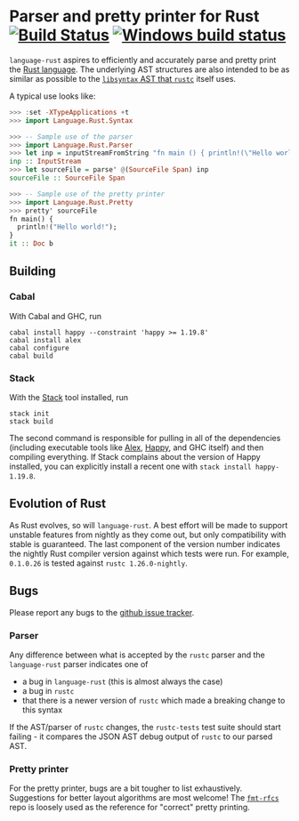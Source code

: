 # Parser and pretty printer for Rust [![Build Status][4]][5] [![Windows build status][7]][8]

`language-rust` aspires to efficiently and accurately parse and pretty print the [Rust language][0].
The underlying AST structures are also intended to be as similar as possible to the [`libsyntax` AST
that `rustc`][10] itself uses.

A typical use looks like:

```haskell
>>> :set -XTypeApplications +t
>>> import Language.Rust.Syntax

>>> -- Sample use of the parser
>>> import Language.Rust.Parser
>>> let inp = inputStreamFromString "fn main () { println!(\"Hello world!\"); }"
inp :: InputStream
>>> let sourceFile = parse' @(SourceFile Span) inp
sourceFile :: SourceFile Span

>>> -- Sample use of the pretty printer
>>> import Language.Rust.Pretty
>>> pretty' sourceFile
fn main() {
  println!("Hello world!");
}
it :: Doc b
```

## Building

### Cabal

With Cabal and GHC, run

    cabal install happy --constraint 'happy >= 1.19.8'
    cabal install alex
    cabal configure
    cabal build

### Stack

With the [Stack][1] tool installed, run

    stack init
    stack build

The second command is responsible for pulling in all of the dependencies (including executable
tools like [Alex][2], [Happy][3], and GHC itself) and then compiling everything. If Stack complains
about the version of Happy installed, you can explicitly install a recent one with `stack install
happy-1.19.8`.

## Evolution of Rust

As Rust evolves, so will `language-rust`. A best effort will be made to support unstable features
from nightly as they come out, but only compatibility with stable is guaranteed. The last component
of the version number indicates the nightly Rust compiler version against which tests were run. For
example, `0.1.0.26` is tested against `rustc 1.26.0-nightly`.

## Bugs

Please report any bugs to the [github issue tracker][9].

### Parser

Any difference between what is accepted by the `rustc` parser and the `language-rust` parser
indicates one of

  * a bug in `language-rust` (this is almost always the case)
  * a bug in `rustc`
  * that there is a newer version of `rustc` which made a breaking change to this syntax

If the AST/parser of `rustc` changes, the `rustc-tests` test suite should start failing - it
compares the JSON AST debug output of `rustc` to our parsed AST.

### Pretty printer

For the pretty printer, bugs are a bit tougher to list exhaustively. Suggestions for better layout
algorithms are most welcome! The [`fmt-rfcs`][6] repo is loosely used as the reference for "correct"
pretty printing.

[0]: https://www.rust-lang.org/en-US/
[1]: https://docs.haskellstack.org/en/stable/README/
[2]: https://hackage.haskell.org/package/alex
[3]: https://hackage.haskell.org/package/happy
[4]: https://travis-ci.org/harpocrates/language-rust.svg?branch=master
[5]: https://travis-ci.org/harpocrates/language-rust
[6]: https://github.com/rust-lang-nursery/fmt-rfcs
[7]: https://ci.appveyor.com/api/projects/status/um8dxklqmubvn091/branch/master?svg=true
[8]: https://ci.appveyor.com/project/harpocrates/language-rust/branch/master
[9]: https://github.com/harpocrates/language-rust/issues
[10]: https://github.com/rust-lang/rust/blob/master/src/libsyntax/ast.rs
